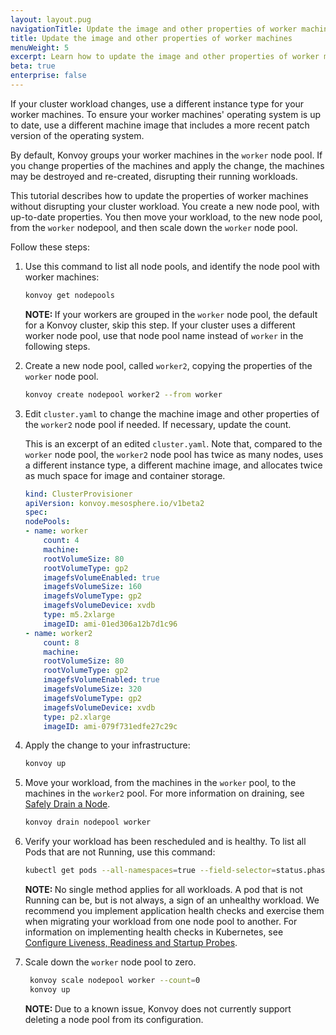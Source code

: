 ```yaml
---
layout: layout.pug
navigationTitle: Update the image and other properties of worker machines
title: Update the image and other properties of worker machines
menuWeight: 5
excerpt: Learn how to update the image and other properties of worker machines
beta: true
enterprise: false
---
```


<!-- markdownlint-disable MD004 MD007 MD025 MD030 -->

If your cluster workload changes, use a different instance type for your worker machines. To ensure your worker machines' operating system is up to date, use a different machine image that includes a more recent patch version of the operating system.

By default, Konvoy groups your worker machines in the `worker` node pool. If you change properties of the machines and apply the change, the machines may be destroyed and re-created, disrupting their running workloads.

This tutorial describes how to update the properties of worker machines without disrupting your cluster workload. You create a new node pool, with up-to-date properties. You then move your workload, to the new node pool, from the `worker` nodepool, and then scale down the `worker` node pool.

Follow these steps:

1. Use this command to list all node pools, and identify the node pool with worker machines:

    ```bash
    konvoy get nodepools
    ```

    <p class="message--note"><strong>NOTE: </strong>  If your workers are grouped in the <code>worker</code> node pool, the default for a Konvoy cluster, skip this step. If your cluster uses a different worker node pool, use that node pool name instead of <code>worker</code> in the following steps.</p>

1. Create a new node pool, called `worker2`, copying the properties of the `worker` node pool.

    ```bash
    konvoy create nodepool worker2 --from worker
    ```

1. Edit `cluster.yaml` to change the machine image and other properties of the `worker2` node pool if needed. If necessary, update the count.

    This is an excerpt of an edited `cluster.yaml`. Note that, compared to the `worker` node pool, the `worker2` node pool has twice as many nodes, uses a different instance type, a different machine image, and allocates twice as much space for image and container storage.

    ```yaml
    kind: ClusterProvisioner
    apiVersion: konvoy.mesosphere.io/v1beta2
    spec:
    nodePools:
    - name: worker
        count: 4
        machine:
        rootVolumeSize: 80
        rootVolumeType: gp2
        imagefsVolumeEnabled: true
        imagefsVolumeSize: 160
        imagefsVolumeType: gp2
        imagefsVolumeDevice: xvdb
        type: m5.2xlarge
        imageID: ami-01ed306a12b7d1c96
    - name: worker2
        count: 8
        machine:
        rootVolumeSize: 80
        rootVolumeType: gp2
        imagefsVolumeEnabled: true
        imagefsVolumeSize: 320
        imagefsVolumeType: gp2
        imagefsVolumeDevice: xvdb
        type: p2.xlarge
        imageID: ami-079f731edfe27c29c
    ```

1. Apply the change to your infrastructure:

    ```bash
    konvoy up
    ```

1. Move your workload, from the machines in the `worker` pool, to the machines in the `worker2` pool. For more information on draining, see [Safely Drain a Node][drain-node].

    ```bash
    konvoy drain nodepool worker
    ```

1. Verify your workload has been rescheduled and is healthy. To list all Pods that are not Running, use this command:

    ```bash
    kubectl get pods --all-namespaces=true --field-selector=status.phase!=Running
    ```

    <p class="message--note"><strong>NOTE: </strong> No single method applies for all workloads. A pod that is not Running can be, but is not always, a sign of an unhealthy workload. We recommend you implement application health checks and exercise them when migrating your workload from one node pool to another. For information on implementing health checks in Kubernetes, see <a href="https://kubernetes.io/docs/tasks/configure-pod-container/configure-liveness-readiness-startup-probes/">Configure Liveness, Readiness and Startup Probes</a>.</p>

1. Scale down the `worker` node pool to zero.

   ```bash
    konvoy scale nodepool worker --count=0
    konvoy up
   ```

    <p class="message--note"><strong>NOTE: </strong>Due to a known issue, Konvoy does not currently support deleting a node pool from its configuration.</p>

[drain-node]: https://kubernetes.io/docs/tasks/administer-cluster/safely-drain-node/
